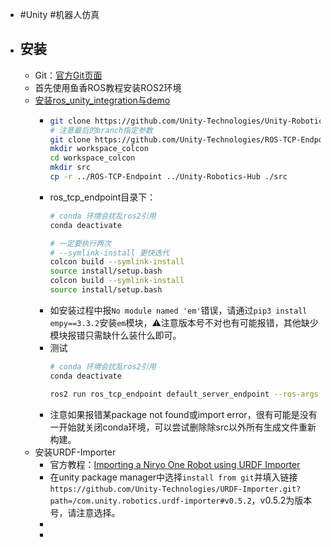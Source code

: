 - #Unity #机器人仿真
- ## 安装
	- Git：[官方Git页面](https://github.com/Unity-Technologies/Unity-Robotics-Hub)
	- 首先使用鱼香ROS教程安装ROS2环境
	- [安装ros_unity_integration与demo](https://github.com/Unity-Technologies/Unity-Robotics-Hub/blob/main/tutorials/ros_unity_integration/setup.md)
		- ```bash
		  git clone https://github.com/Unity-Technologies/Unity-Robotics-Hub.git
		  # 注意最后的branch指定参数
		  git clone https://github.com/Unity-Technologies/ROS-TCP-Endpoint.git -b main-ros2
		  mkdir workspace_colcon
		  cd workspace_colcon
		  mkdir src
		  cp -r ../ROS-TCP-Endpoint ../Unity-Robotics-Hub ./src
		  
		  ```
		- ros_tcp_endpoint目录下：
		  ```bash
		  # conda 环境会扰乱ros2引用
		  conda deactivate
		  
		  # 一定要执行两次
		  # --symlink-install 更快迭代
		  colcon build --symlink-install
		  source install/setup.bash
		  colcon build --symlink-install
		  source install/setup.bash
		  ```
		- 如安装过程中报`No module named 'em'`错误，请通过`pip3 install empy==3.3.2`安装`em`模块，⚠️注意版本号不对也有可能报错，其他缺少模块报错只需缺什么装什么即可。
		- 测试
		  ```bash
		  # conda 环境会扰乱ros2引用
		  conda deactivate
		  
		  ros2 run ros_tcp_endpoint default_server_endpoint --ros-args -p ROS_IP:=0.0.0.0
		  ```
		- 注意如果报错某package not found或import error，很有可能是没有一开始就关闭conda环境，可以尝试删除除src以外所有生成文件重新构建。
	- 安装URDF-Importer
		- 官方教程：[Importing a Niryo One Robot using URDF Importer](https://github.com/Unity-Technologies/Unity-Robotics-Hub/blob/main/tutorials/urdf_importer/urdf_tutorial.md)
		- 在unity package manager中选择`install from git`并填入链接`https://github.com/Unity-Technologies/URDF-Importer.git?path=/com.unity.robotics.urdf-importer#v0.5.2`，v0.5.2为版本号，请注意选择。
		-
		-